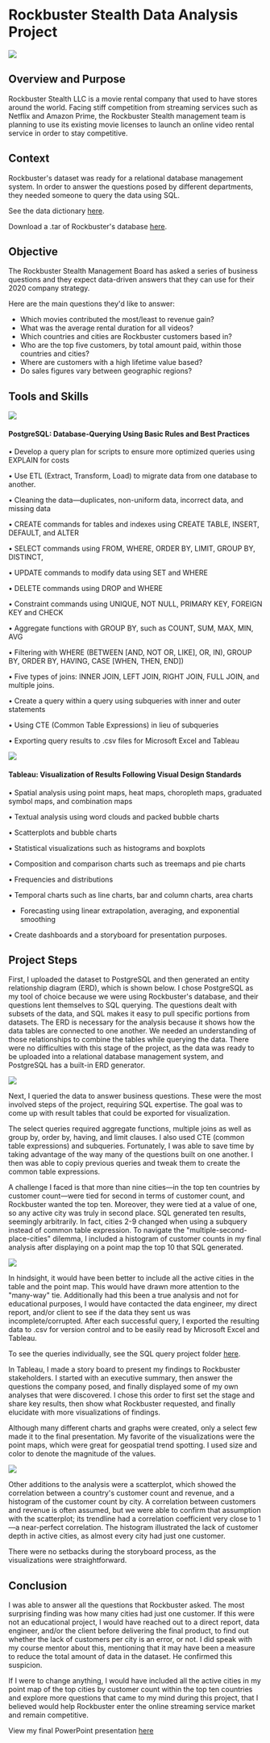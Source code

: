 # Rockbuster Stealth Data Analysis Project

![](https://user-images.githubusercontent.com/101165108/157403799-ac72e8c9-39b4-4ba4-b410-dca144e63057.png)

## **Overview and Purpose**

Rockbuster Stealth LLC is a movie rental company that used to have stores around the world. Facing stiff competition from streaming services such as Netflix and Amazon Prime, the Rockbuster Stealth management team is planning to use its existing movie licenses to launch an online video rental service in order to stay competitive.

## **Context**

Rockbuster&#39;s dataset was ready for a relational database management system. In order to answer the questions posed by different departments, they needed someone to query the data using SQL.

See the data dictionary [here](https://coach-courses-us.s3.amazonaws.com/exercises/1054/44753/d6a29bbb69df0b3a897faec29dcf000d/Data_Imm_3.10_DataDictionary_CBoyd.pdf).

Download a .tar of Rockbuster&#39;s database [here](http://www.postgresqltutorial.com/wp-content/uploads/2019/05/dvdrental.zip).

## **Objective**

The Rockbuster Stealth Management Board has asked a series of business questions and they expect data-driven answers that they can use for their 2020 company strategy.

Here are the main questions they&#39;d like to answer:

- Which movies contributed the most/least to revenue gain?
- What was the average rental duration for all videos?
- Which countries and cities are Rockbuster customers based in?
- Who are the top five customers, by total amount paid, within those countries and cities?
- Where are customers with a high lifetime value based?
- Do sales figures vary between geographic regions?

## **Tools and Skills**

![](https://user-images.githubusercontent.com/101165108/157404795-a913f834-b4f5-40a7-8f5e-9f6d7582d46c.png) 
#### **PostgreSQL:**   Database-Querying Using Basic Rules and Best Practices

• Develop a query plan for scripts to ensure more optimized queries using EXPLAIN for costs

• Use ETL (Extract, Transform, Load) to migrate data from one database to another.

• Cleaning the data—duplicates, non-uniform data, incorrect data, and missing data

• CREATE commands for tables and indexes using CREATE TABLE, INSERT, DEFAULT, and ALTER

• SELECT commands using FROM, WHERE, ORDER BY, LIMIT, GROUP BY, DISTINCT,

• UPDATE commands to modify data using SET and WHERE

• DELETE commands using DROP and WHERE

• Constraint commands using UNIQUE, NOT NULL, PRIMARY KEY, FOREIGN KEY and CHECK

• Aggregate functions with GROUP BY, such as COUNT, SUM, MAX, MIN, AVG

• Filtering with WHERE (BETWEEN [AND, NOT OR, LIKE], OR, IN), GROUP BY, ORDER BY, HAVING, CASE [WHEN, THEN, END])

• Five types of joins: INNER JOIN, LEFT JOIN, RIGHT JOIN, FULL JOIN, and multiple joins.

• Create a query within a query using subqueries with inner and outer statements

• Using CTE (Common Table Expressions) in lieu of subqueries

• Exporting query results to .csv files for Microsoft Excel and Tableau

![](https://user-images.githubusercontent.com/101165108/157404857-78432359-3535-46e6-8c46-4bc01e31acde.png) 
#### **Tableau:**  Visualization of Results Following Visual Design Standards

• Spatial analysis using point maps, heat maps, choropleth maps, graduated symbol maps, and combination maps

• Textual analysis using word clouds and packed bubble charts

• Scatterplots and bubble charts

• Statistical visualizations such as histograms and boxplots

• Composition and comparison charts such as treemaps and pie charts

• Frequencies and distributions

• Temporal charts such as line charts, bar and column charts, area charts

- Forecasting using linear extrapolation, averaging, and exponential smoothing

• Create dashboards and a storyboard for presentation purposes.

## **Project Steps**

First, I uploaded the dataset to PostgreSQL and then generated an entity relationship diagram (ERD), which is shown below. I chose PostgreSQL as my tool of choice because we were using Rockbuster&#39;s database, and their questions lent themselves to SQL querying. The questions dealt with subsets of the data, and SQL makes it easy to pull specific portions from datasets. The ERD is necessary for the analysis because it shows how the data tables are connected to one another. We needed an understanding of those relationships to combine the tables while querying the data. There were no difficulties with this stage of the project, as the data was ready to be uploaded into a relational database management system, and PostgreSQL has a built-in ERD generator.

![](https://user-images.githubusercontent.com/101165108/157405817-bbb013d2-b7b5-46de-9d99-a1cfc6e9e2ea.png)

Next, I queried the data to answer business questions. These were the most involved steps of the project, requiring SQL expertise. The goal was to come up with result tables that could be exported for visualization.

The select queries required aggregate functions, multiple joins as well as group by, order by, having, and limit clauses. I also used CTE (common table expressions) and subqueries. Fortunately, I was able to save time by taking advantage of the way many of the questions built on one another. I then was able to copiy previous queries and tweak them to create the common table expressions.

A challenge I faced is that more than nine cities—in the top ten countries by customer count—were tied for second in terms of customer count, and Rockbuster wanted the top ten. Moreover, they were tied at a value of one, so any active city was truly in second place. SQL generated ten results, seemingly arbitrarily. In fact, cities 2-9 changed when using a subquery instead of common table expression. To navigate the &quot;multiple-second-place-cities&quot; dilemma, I included a histogram of customer counts in my final analysis after displaying on a point map the top 10 that SQL generated.

![](https://user-images.githubusercontent.com/101165108/157405893-2674a613-3124-4763-876f-a3fc6be7a468.png)

In hindsight, it would have been better to include all the active cities in the table and the point map. This would have drawn more attention to the &quot;many-way&quot; tie. Additionally had this been a true analysis and not for educational purposes, I would have contacted the data engineer, my direct report, and/or client to see if the data they sent us was incomplete/corrupted. After each successful query, I exported the resulting data to .csv for version control and to be easily read by Microsoft Excel and Tableau.

To see the queries individually, see the SQL query project folder [here](https://github.com/nlogan-data/Rockbuster-SQL-Project/tree/main/SQL-Queries).

In Tableau, I made a story board to present my findings to Rockbuster stakeholders. I started with an executive summary, then answer the questions the company posed, and finally displayed some of my own analyses that were discovered. I chose this order to first set the stage and share key results, then show what Rockbuster requested, and finally elucidate with more visualizations of findings.

Although many different charts and graphs were created, only a select few made it to the final presentation. My favorite of the visualizations were the point maps, which were great for geospatial trend spotting. I used size and color to denote the magnitude of the values.

![](https://user-images.githubusercontent.com/101165108/157405477-a41fa121-c26f-4cd0-852b-479f18831ae7.png)

Other additions to the analysis were a scatterplot, which showed the correlation between a country&#39;s customer count and revenue, and a histogram of the customer count by city. A correlation between customers and revenue is often assumed, but we were able to confirm that assumption with the scatterplot; its trendline had a correlation coefficient very close to 1—a near-perfect correlation. The histogram illustrated the lack of customer depth in active cities, as almost every city had just one customer.

There were no setbacks during the storyboard process, as the visualizations were straightforward.

## **Conclusion**

I was able to answer all the questions that Rockbuster asked. The most surprising finding was how many cities had just one customer. If this were not an educational project, I would have reached out to a direct report, data engineer, and/or the client before delivering the final product, to find out whether the lack of customers per city is an error, or not. I did speak with my course mentor about this, mentioning that it may have been a measure to reduce the total amount of data in the dataset. He confirmed this suspicion.

If I were to change anything, I would have included all the active cities in my point map of the top cities by customer count within the top ten countries and explore more questions that came to my mind during this project, that I believed would help Rockbuster enter the online streaming service market and remain competitive.

View my final PowerPoint presentation [here](https://coach-courses-us.s3.amazonaws.com/exercises/1054/44753/2ce7ad8426ccf76531020d2587128f01/Data_Imm_3.10_PPT_Cboyd_PDF.pdf)

